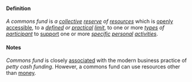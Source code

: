 #### Definition

*A commons fund* is *a [collective](https://github.com/gcassel/Modular-Organizing-Terminology/blob/master/compound-terms/commons-fund.md) [reserve](https://github.com/gcassel/Modular-Organizing-Terminology/blob/master/terms/reserve.md) of [resources](https://github.com/gcassel/Modular-Organizing-Terminology/blob/master/terms/resource.md)* which is [openly](https://github.com/gcassel/Modular-Organizing-Terminology/blob/master/terms/open.md) [accessible](https://github.com/gcassel/Modular-Organizing-Terminology/blob/master/terms/access.md), to a *[defined](https://github.com/gcassel/Modular-Organizing-Terminology/blob/master/terms/define.md) or [practical](https://github.com/gcassel/Modular-Organization-Terminology/blob/master/terms/practice.md) [limit](https://github.com/gcassel/Modular-Organizing-Terminology/blob/master/terms/limit.md)*, to one or more *[types](https://github.com/gcassel/Modular-Organizing-Terminology/blob/master/terms/type.md) of [participant](https://github.com/gcassel/Modular-Organizing-Terminology/blob/master/terms/participate.md)* to [support](https://github.com/gcassel/Modular-Organizing-Terminology/blob/master/terms/support.md) one or more *[specific](https://github.com/gcassel/Modular-Organizing-Terminology/blob/master/terms/specific.md) [personal](https://github.com/gcassel/Modular-Organizing-Terminology/blob/master/terms/personal.md) [activities](https://github.com/gcassel/Modular-Organizing-Terminology/blob/master/terms/activity.md)*.

#### Notes

*Commons fund* is closely [associated](https://github.com/gcassel/Modular-Organizing-Terminology/blob/master/terms/associate.md) with the modern business practice of *petty cash funding*.  However, a commons fund can use resources other than [money](https://github.com/gcassel/Modular-Organizing-Terminology/blob/master/terms/money.md).
